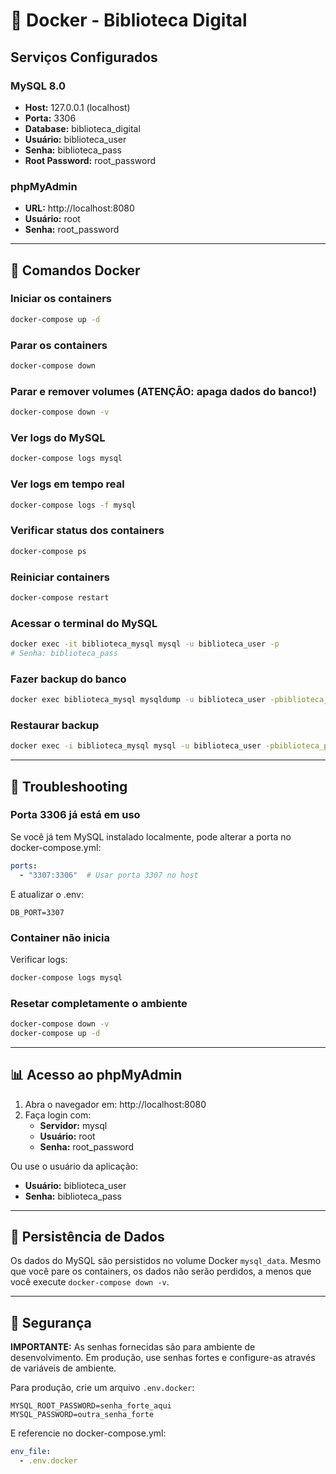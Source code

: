 # 🐳 Docker - Biblioteca Digital

## Serviços Configurados

### MySQL 8.0
- **Host:** 127.0.0.1 (localhost)
- **Porta:** 3306
- **Database:** biblioteca_digital
- **Usuário:** biblioteca_user
- **Senha:** biblioteca_pass
- **Root Password:** root_password

### phpMyAdmin
- **URL:** http://localhost:8080
- **Usuário:** root
- **Senha:** root_password

---

## 🚀 Comandos Docker

### Iniciar os containers
```bash
docker-compose up -d
```

### Parar os containers
```bash
docker-compose down
```

### Parar e remover volumes (ATENÇÃO: apaga dados do banco!)
```bash
docker-compose down -v
```

### Ver logs do MySQL
```bash
docker-compose logs mysql
```

### Ver logs em tempo real
```bash
docker-compose logs -f mysql
```

### Verificar status dos containers
```bash
docker-compose ps
```

### Reiniciar containers
```bash
docker-compose restart
```

### Acessar o terminal do MySQL
```bash
docker exec -it biblioteca_mysql mysql -u biblioteca_user -p
# Senha: biblioteca_pass
```

### Fazer backup do banco
```bash
docker exec biblioteca_mysql mysqldump -u biblioteca_user -pbiblioteca_pass biblioteca_digital > backup.sql
```

### Restaurar backup
```bash
docker exec -i biblioteca_mysql mysql -u biblioteca_user -pbiblioteca_pass biblioteca_digital < backup.sql
```

---

## 🔧 Troubleshooting

### Porta 3306 já está em uso
Se você já tem MySQL instalado localmente, pode alterar a porta no docker-compose.yml:
```yaml
ports:
  - "3307:3306"  # Usar porta 3307 no host
```

E atualizar o .env:
```env
DB_PORT=3307
```

### Container não inicia
Verificar logs:
```bash
docker-compose logs mysql
```

### Resetar completamente o ambiente
```bash
docker-compose down -v
docker-compose up -d
```

---

## 📊 Acesso ao phpMyAdmin

1. Abra o navegador em: http://localhost:8080
2. Faça login com:
   - **Servidor:** mysql
   - **Usuário:** root
   - **Senha:** root_password

Ou use o usuário da aplicação:
   - **Usuário:** biblioteca_user
   - **Senha:** biblioteca_pass

---

## 💾 Persistência de Dados

Os dados do MySQL são persistidos no volume Docker `mysql_data`. Mesmo que você pare os containers, os dados não serão perdidos, a menos que você execute `docker-compose down -v`.

---

## 🔐 Segurança

**IMPORTANTE:** As senhas fornecidas são para ambiente de desenvolvimento. Em produção, use senhas fortes e configure-as através de variáveis de ambiente.

Para produção, crie um arquivo `.env.docker`:
```env
MYSQL_ROOT_PASSWORD=senha_forte_aqui
MYSQL_PASSWORD=outra_senha_forte
```

E referencie no docker-compose.yml:
```yaml
env_file:
  - .env.docker
```
